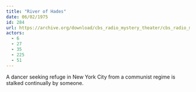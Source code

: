```yaml
---
title: "River of Hades"
date: 06/02/1975
id: 284
url: https://archive.org/download/cbs_radio_mystery_theater/cbs_radio_mystery_theater-0251-0300.zip/cbs_radio_mystery_theater-0251-0300%2Fcbsrmt_0284_river_of_hades.mp3
actors:
  - 6
  - 27
  - 35
  - 225
  - 51
---
```

A dancer seeking refuge in New York City from a communist regime is stalked continually by someone.